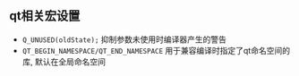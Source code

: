 ## qt相关宏设置

- `Q_UNUSED(oldState);` 抑制参数未使用时编译器产生的警告
- `QT_BEGIN_NAMESPACE/QT_END_NAMESPACE` 用于兼容编译时指定了qt命名空间的库, 默认在全局命名空间